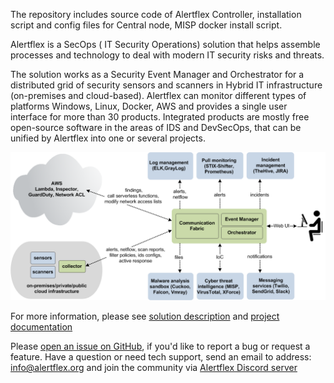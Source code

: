 The repository includes source code of Alertflex Controller, installation script and config files for Central node, MISP docker install script.

Alertflex is a SecOps ( IT Security Operations) solution that helps assemble processes and technology to deal with modern IT security risks and threats.

The solution works as a Security Event Manager and Orchestrator for a distributed grid of security sensors and scanners in Hybrid IT infrastructure (on-premises and cloud-based). Alertflex can monitor different types of platforms Windows, Linux, Docker, AWS and provides a single user interface for more than 30 products. Integrated products are mostly free open-source software in the areas of IDS and DevSecOps, that can be unified by Alertflex into one or several projects.

![](https://github.com/alertflex/cnode/blob/master/img/hld-arch.png)

For more information, please see [solution description](https://alertflex.github.io/solution.html) and [project documentation](https://alertflex.github.io/doc/index.html)
	
Please [open an issue on GitHub](https://github.com/alertflex/altprobe/issues), if you'd like to report a bug or request a feature. 
Have a question or need tech support, send an email to address: info@alertflex.org
and join the community via [Alertflex Discord server](https://discord.gg/wDSz7rDMWv)

